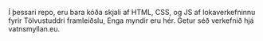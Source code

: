 Í þessari repo, eru bara kóða skjali af HTML, CSS, og JS af lokaverkefninnu fyrir Tölvustuddri framleiðslu, Enga myndir eru hér. Getur séð verkefnið hjá vatnsmyllan.eu.  
